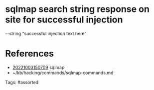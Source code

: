 # sqlmap search string response on site for successful injection
--string "successful injection text here"

# References
- [20221003150709](/zet/20221003150709/README.md) sqlmap
- ~/kb/hacking/commands/sqlmap-commands.md

Tags:
    #assorted
